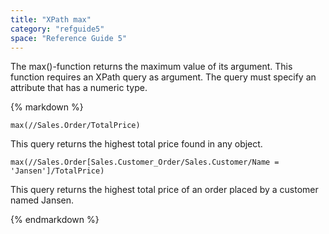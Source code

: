```yaml
---
title: "XPath max"
category: "refguide5"
space: "Reference Guide 5"
---
```



The max()-function returns the maximum value of its argument.
This function requires an XPath query as argument. The query must specify an attribute that has a numeric type.

<div class="alert alert-info">{% markdown %}

```
max(//Sales.Order/TotalPrice)

```

This query returns the highest total price found in any object.

```
max(//Sales.Order[Sales.Customer_Order/Sales.Customer/Name = 'Jansen']/TotalPrice)

```

This query returns the highest total price of an order placed by a customer named Jansen.

{% endmarkdown %}</div>